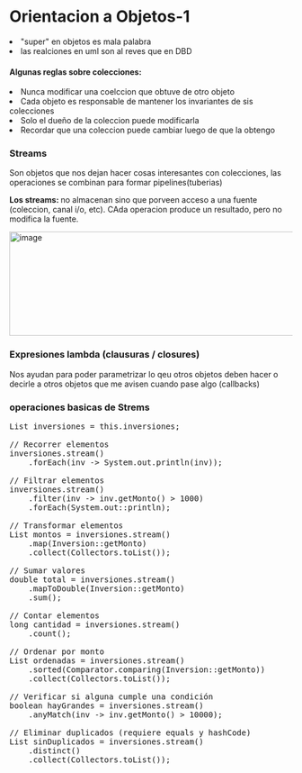 <h1> Orientacion a Objetos-1</h1
                              
<div>
  <li> "super" en objetos es mala palabra</li>
  <li> las realciones en uml son al reves que en DBD</li>
</div>
<div>
  
  <h4>Algunas reglas sobre colecciones: </h4>
  <li>Nunca modificar una coelccion que obtuve de otro objeto</li>
  <li> Cada objeto es responsable de mantener los invariantes de sis colecciones</li>
  <li>Solo el dueño de la coleccion puede modificarla</li>
  <li>Recordar que una coleccion puede cambiar luego de que la obtengo</li>
</div>
<div>
  <h3>Streams</h3>
  <p>Son objetos que nos dejan hacer cosas interesantes con colecciones, las operaciones se combinan para formar pipelines(tuberias)</p>
<p><b>Los streams: </b>  no almacenan sino que porveen acceso a una fuente (coleccion, canal i/o, etc). CAda operacion produce un resultado, pero no modifica la fuente.<p>
<img width="892" height="185" alt="image" src="https://github.com/user-attachments/assets/ed77f9af-fc6b-49ff-b82a-5b1441e7f767" />

  
  <h3>Expresiones lambda (clausuras / closures)</h2>
  <p>Nos ayudan para poder parametrizar lo qeu otros objetos deben hacer o decirle a otros objetos que me avisen cuando pase algo (callbacks)</p>
</div>
<h3>operaciones basicas de Strems</h3>

<pre>
List<Inversion> inversiones = this.inversiones;

// Recorrer elementos
inversiones.stream()
    .forEach(inv -> System.out.println(inv));

// Filtrar elementos
inversiones.stream()
    .filter(inv -> inv.getMonto() > 1000)
    .forEach(System.out::println);

// Transformar elementos
List<Double> montos = inversiones.stream()
    .map(Inversion::getMonto)
    .collect(Collectors.toList());

// Sumar valores
double total = inversiones.stream()
    .mapToDouble(Inversion::getMonto)
    .sum();

// Contar elementos
long cantidad = inversiones.stream()
    .count();

// Ordenar por monto
List<Inversion> ordenadas = inversiones.stream()
    .sorted(Comparator.comparing(Inversion::getMonto))
    .collect(Collectors.toList());

// Verificar si alguna cumple una condición
boolean hayGrandes = inversiones.stream()
    .anyMatch(inv -> inv.getMonto() > 10000);

// Eliminar duplicados (requiere equals y hashCode)
List<Inversion> sinDuplicados = inversiones.stream()
    .distinct()
    .collect(Collectors.toList());

</pre>
